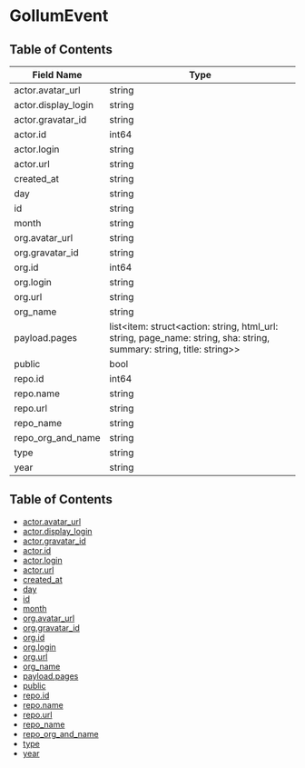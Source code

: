 # GollumEvent

## Table of Contents

| Field Name          | Type                                                                                                                 |
| ------------------- | -------------------------------------------------------------------------------------------------------------------- |
| actor.avatar_url    | string                                                                                                               |
| actor.display_login | string                                                                                                               |
| actor.gravatar_id   | string                                                                                                               |
| actor.id            | int64                                                                                                                |
| actor.login         | string                                                                                                               |
| actor.url           | string                                                                                                               |
| created_at          | string                                                                                                               |
| day                 | string                                                                                                               |
| id                  | string                                                                                                               |
| month               | string                                                                                                               |
| org.avatar_url      | string                                                                                                               |
| org.gravatar_id     | string                                                                                                               |
| org.id              | int64                                                                                                                |
| org.login           | string                                                                                                               |
| org.url             | string                                                                                                               |
| org_name            | string                                                                                                               |
| payload.pages       | list<item: struct<action: string, html_url: string, page_name: string, sha: string, summary: string, title: string>> |
| public              | bool                                                                                                                 |
| repo.id             | int64                                                                                                                |
| repo.name           | string                                                                                                               |
| repo.url            | string                                                                                                               |
| repo_name           | string                                                                                                               |
| repo_org_and_name   | string                                                                                                               |
| type                | string                                                                                                               |
| year                | string                                                                                                               |

## Table of Contents

- [actor.avatar_url](#actor.avatar_url)
- [actor.display_login](#actor.display_login)
- [actor.gravatar_id](#actor.gravatar_id)
- [actor.id](#actor.id)
- [actor.login](#actor.login)
- [actor.url](#actor.url)
- [created_at](#created_at)
- [day](#day)
- [id](#id)
- [month](#month)
- [org.avatar_url](#org.avatar_url)
- [org.gravatar_id](#org.gravatar_id)
- [org.id](#org.id)
- [org.login](#org.login)
- [org.url](#org.url)
- [org_name](#org_name)
- [payload.pages](#payload.pages)
- [public](#public)
- [repo.id](#repo.id)
- [repo.name](#repo.name)
- [repo.url](#repo.url)
- [repo_name](#repo_name)
- [repo_org_and_name](#repo_org_and_name)
- [type](#type)
- [year](#year)


